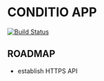 # CONDITIO APP
[![Build Status](https://travis-ci.org/github/kikacu/conditio-app?branch=master)](https://conditio-app.herokuapp.com/)
## ROADMAP
* establish HTTPS API